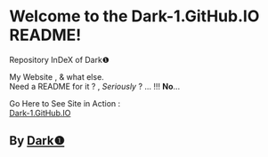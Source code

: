 # Welcome to the Dark-1.GitHub.IO README! #   
   
Repository InDeX of Dark❶   
   
My Website , & what else.   
Need a README for it ? , *Seriously* ? ... !!! **No**...   
   
Go Here to See Site in Action :  
[Dark-1.GitHub.IO](https://dark-1.github.io)
   
## By [Dark❶](https://github.com/dark-1 "Dark❶") ##   

